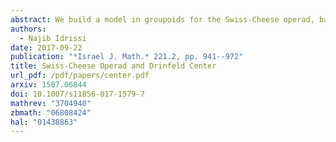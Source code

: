 ```yaml
---
abstract: We build a model in groupoids for the Swiss-Cheese operad, based on parenthesized permutations and braids, and we relate algebras over this model to the classical description of algebras over the homology of the Swiss-Cheese operad. We extend our model to a rational model for the Swiss-Cheese operad, and we compare it to the model that we would get if the operad Swiss-Cheese were formal.
authors:
  - Najib Idrissi
date: 2017-09-22
publication: "*Israel J. Math.* 221.2, pp. 941--972"
title: Swiss-Cheese Operad and Drinfeld Center
url_pdf: /pdf/papers/center.pdf
arxiv: 1507.06844
doi: 10.1007/s11856-017-1579-7
mathrev: "3704940"
zbmath: "06808424"
hal: "01438863"
---
```

